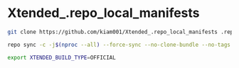 # Xtended_.repo_local_manifests

```bash
git clone https://github.com/kiam001/Xtended_.repo_local_manifests .repo/local_manifests
```
```bash
repo sync -c -j$(nproc --all) --force-sync --no-clone-bundle --no-tags
```

```bash
export XTENDED_BUILD_TYPE=OFFICIAL
```
